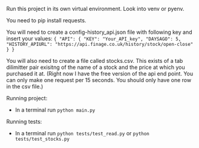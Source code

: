 Run this project in its own virtual environment. Look into venv or pyenv.

You need to pip install requests.

You will need to create a config-history_api.json file with following key and insert your values:
`{ "API": { "KEY": "Your_API_key", "DAYSAGO": 5, "HISTORY_APIURL": "https://api.finage.co.uk/history/stock/open-close" } }`

You will also need to create a file called stocks.csv. This exists of a tab dilimitter pair exisitng of the name of a stock and the price at which you purchased it at. (Right now I have the free version of the api end point. You can only make one request per 15 seconds. You should only have one row in the csv file.)

Running project:

- In a terminal run `python main.py`

Running tests:

- In a terminal run `python tests/test_read.py` or `python tests/test_stocks.py`
